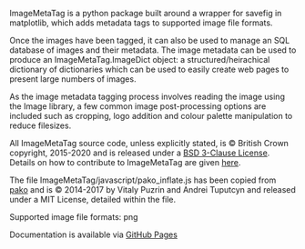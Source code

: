 ImageMetaTag is a python package built around a wrapper for savefig in matplotlib, which adds metadata tags to supported image file formats.

Once the images have been tagged, it can also be used to manage an SQL database of images and their metadata. The image metadata can be used to produce an ImageMetaTag.ImageDict object: a structured/heirachical dictionary of dictionaries which can be used to easily create web pages to present large numbers of images.

As the image metadata tagging process involves reading the image using the Image library, a few common image post-processing options are included such as cropping, logo addition and colour palette manipulation to reduce filesizes.

All ImageMetaTag source code, unless explicitly stated, is © British Crown copyright, 2015-2020 and is released under a [BSD 3-Clause License](LICENSE). Details on how to contribute to ImageMetaTag are given [here](CONTRIBUTING.md).

The file ImageMetaTag/javascript/pako_inflate.js has been copied from [pako](https://github.com/nodeca/pako "pako") and is © 2014-2017 by Vitaly Puzrin and Andrei Tuputcyn and released under a MIT License, detailed within the file.

Supported image file formats: png

Documentation is available via [GitHub Pages](http://scitools-incubator.github.io/image-meta-tag/build/html/index.html "ImageMetaTag Documentation on GitHub Pages")